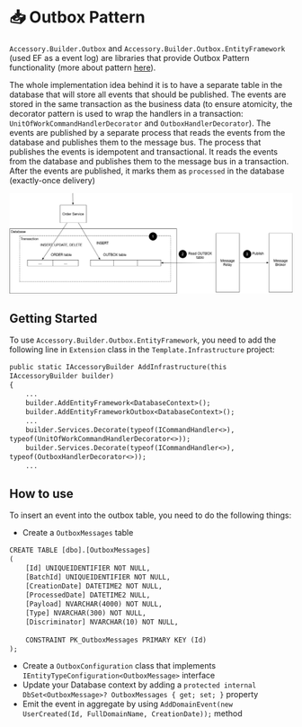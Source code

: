 # :inbox_tray: Outbox Pattern

`Accessory.Builder.Outbox` and `Accessory.Builder.Outbox.EntityFramework` (used EF as a event log) are libraries that provide Outbox Pattern functionality (more about pattern [here](https://microservices.io/patterns/data/transactional-outbox.html)).

The whole implementation idea behind it is to have a separate table in the database that will store all events that should be published. The events are stored in the same transaction as the business data (to ensure atomicity, the decorator pattern is used to wrap the handlers in a transaction: `UnitOfWorkCommandHandlerDecorator` and `OutboxHandlerDecorator`). 
The events are published by a separate process that reads the events from the database and publishes them to the message bus. The process that publishes the events is idempotent and transactional. 
It reads the events from the database and publishes them to the message bus in a transaction. After the events are published, it marks them as `processed` in the database (exactly-once delivery)

![image](./assets/outbox_pattern.png)

## Getting Started
To use `Accessory.Builder.Outbox.EntityFramework`, you need to add the following line in `Extension` class in the `Template.Infrastructure` project:

```
public static IAccessoryBuilder AddInfrastructure(this IAccessoryBuilder builder)
{
    ...
    builder.AddEntityFramework<DatabaseContext>();
    builder.AddEntityFrameworkOutbox<DatabaseContext>();
    ...
    builder.Services.Decorate(typeof(ICommandHandler<>), typeof(UnitOfWorkCommandHandlerDecorator<>));
    builder.Services.Decorate(typeof(ICommandHandler<>), typeof(OutboxHandlerDecorator<>));
    ...
```

## How to use

To insert an event into the outbox table, you need to do the following things:
- Create a `OutboxMessages` table
```
CREATE TABLE [dbo].[OutboxMessages]
(
    [Id] UNIQUEIDENTIFIER NOT NULL,
    [BatchId] UNIQUEIDENTIFIER NOT NULL,
    [CreationDate] DATETIME2 NOT NULL,
    [ProcessedDate] DATETIME2 NULL,
    [Payload] NVARCHAR(4000) NOT NULL,
    [Type] NVARCHAR(300) NOT NULL,
    [Discriminator] NVARCHAR(10) NOT NULL,
    
    CONSTRAINT PK_OutboxMessages PRIMARY KEY (Id)
);
```
- Create a `OutboxConfiguration` class that implements `IEntityTypeConfiguration<OutboxMessage>` interface
- Update your Database context by adding a `protected internal DbSet<OutboxMessage>? OutboxMessages { get; set; }` property
- Emit the event in aggregate by using `AddDomainEvent(new UserCreated(Id, FullDomainName, CreationDate));` method